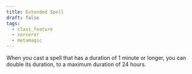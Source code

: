 ```yaml
---
title: Extended Spell
draft: false
tags:
  - class_feature
  - sorcerer
  - metamagic
---
```

When you cast a spell that has a duration of 1 minute or longer, you can double its duration, to a maximum duration of 24 hours. 